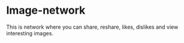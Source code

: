 # Image-network
This is network where you can share, reshare, likes, dislikes and view interesting images.
